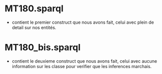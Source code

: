 # MT180.sparql
  - contient le premier construct que nous avons fait, celui avec plein de detail sur nos entités.
  
# MT180_bis.sparql 
  - contient le deuxieme construct que nous avons fait, celui avec aucune information sur les classe pour verifier que les inferences marchais.
